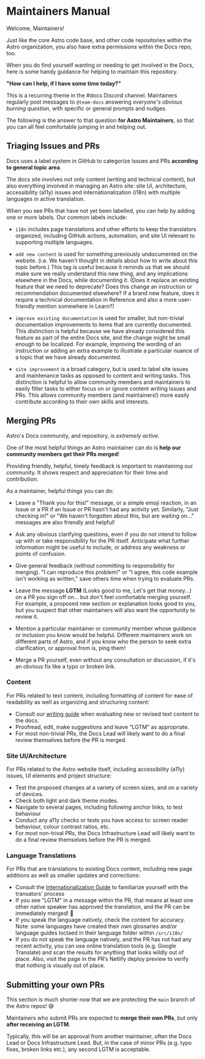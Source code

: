 # Maintainers Manual

Welcome, Maintainers!

Just like the core Astro code base, and other code repositories within the Astro organization, you also have extra permissions within the Docs repo, too.

When you do find yourself wanting or needing to get involved in the Docs, here is some handy guidance for helping to maintain this repository.

**"How can I help, if I have some time today?"**

This is a recurring theme in the #docs Discord channel. Maintainers regularly post messages to `@team-docs` answering _everyone's obvious burning question_, with specific or general prompts and nudges.

The following is the answer to that question **for Astro Maintainers**, so that you can all feel comfortable jumping in and helping out.


## Triaging Issues and PRs

Docs uses a label system in GitHub to categorize Issues and PRs **according to general topic area**.

The docs site involves not only content (writing and technical content), but also everything involved in managing an Astro site: site UI, architecture, accessibility (a11y) issues and internationalization (i18n) with multiple languages in active translation.

When you see PRs that have not yet been labelled, you can help by adding one or more labels. Our common labels include:

- `i18n` includes page translations and other efforts to keep the translators organized, including GitHub actions, automation, and site UI relevant to supporting multiple languages.

- `add new content` is used for something previously undocumented on the website. (i.e. We haven't thought in details about how to write about this topic before.) This tag is useful because it reminds us that we should make sure we really understand this new thing, and any implications elsewhere in the Docs, while documenting it. (Does it replace an existing feature that we need to deprecate? Does this change an instruction or recommendation documented elsewhere? If a brand new feature, does it require a technical documentation in Reference and also a more user-friendly mention somewhere in Learn?)

- `improve existing documentation` is used for smaller, but non-trivial documentation improvements to items that are currently documented. This distinction is helpful because we have already considered this feature as part of the entire Docs site, and the change might be small enough to be localized. For example, improving the wording of an instruction or adding an extra example to illustrate a particular nuance of a topic that we have already documented.

- `site improvement` is a broad category, but is used to label site issues and maintenance tasks as opposed to content and writing tasks. This distinction is helpful to allow community members and maintainers to easily filter tasks to either focus on or ignore content writing Issues and PRs. This allows community members (and maintainers!) more easily contribute according to their own skills and interests.


## Merging PRs

Astro's Docs community, and repository, is _extremely active_.

One of the most helpful things an Astro maintainer can do is **help our community members get their PRs merged**!

Providing friendly, helpful, timely feedback is important to maintaining our community. It shows respect and appreciation for their time and contribution.

As a maintainer, helpful things you can do:

- Leave a "Thank you for this!" message, or a simple emoji reaction, in an Issue or a PR if an Issue or PR hasn't had any activity yet. Similarly, "Just checking in!" or "We haven't forgotten about this, but are waiting on..." messages are also friendly and helpful!

- Ask any obvious clarifying questions, even if you do not intend to follow up with or take responsibility for the PR itself. Anticipate what further information might be useful to include, or address any weakness or points of confusion.

- Give general feedback (without committing to responsibility for merging). "I can reproduce this problem!" or "I agree, this code example isn't working as written," save others time when trying to evaluate PRs.

- Leave the message **LGTM** (Looks good to me, Let's get that money...) on a PR you sign off on... but don't feel comfortable merging yourself. For example, a proposed new section or explanation looks good to you, but you suspect that other maintainers will also want the opportunity to review it. 

- Mention a particular maintainer or community member whose guidance or inclusion you know would be helpful. Different maintainers work on different parts of Astro, and if you know who the person to seek extra clarification, or approval from is, ping them!

- Merge a PR yourself, even without any consultation or discussion, if it's an obvious fix like a typo or broken link.


### Content

For PRs related to text content, including formatting of content for ease of readability as well as organizing and structuring content:

- Consult our [writing guide](/WRITING.md) when evaluating new or revised text content to the docs.
- Proofread, edit, make suggestions and leave "LGTM" as appropriate.
- For most non-trivial PRs, the Docs Lead will likely want to do a final review themselves before the PR is merged.

### Site UI/Architecture

For PRs related to the Astro website itself, including accessibility (a11y) issues, UI elements and project structure:

- Test the proposed changes at a variety of screen sizes, and on a variety of devices.
- Check both light and dark theme modes.
- Navigate to several pages, including following anchor links, to test behaviour
- Conduct any a11y checks or tests you have access to: screen reader behaviour, colour contrast ratios, etc.
- For most non-trival PRs, the Docs Infrastructure Lead will likely want to do a final review themselves before the PR is merged.

### Language Translations

For PRs that are translations to existing Docs content, including new page additions as well as smaller updates and corrections:

- Consult the [Internationalization Guide](/src/i18n/README.md) to familiarize yourself with the transators' process
- If you see "LGTM" in a message within the PR, that means at least one other native speaker has approved the translation, and the PR can be immediately merged! 🥳
- If you speak the language natively, check the content for accuracy. Note: some languages have created their own glossaries and/or language guides loctaed in their language folder within `/src/i18n/`
- If you do not speak the language natively, and the PR has not had any recent activity, you can use online translation tools (e.g. Google Translate) and scan the results for anything that looks wildly out of place. Also, visit the page in the PR’s Netlify deploy preview to verify that nothing is visually out of place.


## Submitting your own PRs

This section is much shorter now that we are protecting the `main` branch of the Astro repos! 😅

Maintainers who submit PRs are expected to **merge their own PRs**, but only **after receiving an LGTM**. 

Typically, this will be an approval from another maintainer, often the Docs Lead or Docs Infrastructure Lead. But, in the case of minor PRs (e.g. typo fixes, broken links etc.), any second LGTM is acceptable.


